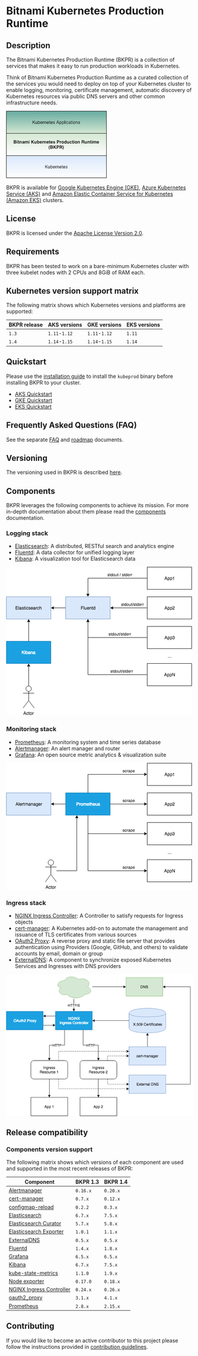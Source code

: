 # Bitnami Kubernetes Production Runtime

## Description

The Bitnami Kubernetes Production Runtime (BKPR) is a collection of services that makes it easy to run production workloads in Kubernetes.

Think of Bitnami Kubernetes Production Runtime as a curated collection of the services you would need to deploy on top of your Kubernetes cluster to enable logging, monitoring, certificate management, automatic discovery of Kubernetes resources via public DNS servers and other common infrastructure needs.

![BKPR](images/BKPR.png)

BKPR is available for [Google Kubernetes Engine (GKE)](https://cloud.google.com/kubernetes-engine), [Azure Kubernetes Service (AKS)](https://azure.microsoft.com/en-in/services/kubernetes-service/) and [Amazon Elastic Container Service for Kubernetes (Amazon EKS)](https://aws.amazon.com/eks/) clusters.

## License

BKPR is licensed under the [Apache License Version 2.0](LICENSE).

## Requirements

BKPR has been tested to work on a bare-minimum Kubernetes cluster with three kubelet nodes with 2 CPUs and 8GiB of RAM each.

## Kubernetes version support matrix

The following matrix shows which Kubernetes versions and platforms are supported:

| BKPR release |  AKS versions |  GKE versions |  EKS versions |
|--------------|---------------|---------------|---------------|
| `1.3`        | `1.11`-`1.12` | `1.11`-`1.12` | `1.11`        |
| `1.4`        | `1.14`-`1.15` | `1.14`-`1.15` | `1.14`        |

## Quickstart

Please use the [installation guide](docs/install.md) to install the `kubeprod` binary before installing BKPR to your cluster.

* [AKS Quickstart](docs/quickstart-aks.md)
* [GKE Quickstart](docs/quickstart-gke.md)
* [EKS Quickstart](docs/quickstart-eks.md)

## Frequently Asked Questions (FAQ)

See the separate [FAQ](docs/FAQ.md) and [roadmap](docs/roadmap.md) documents.

## Versioning

The versioning used in BKPR is described [here](docs/versioning.md).

## Components

BKPR leverages the following components to achieve its mission. For more in-depth documentation about them please read the [components](docs/components.md) documentation.

### Logging stack

* [Elasticsearch](docs/components.md#elasticsearch): A distributed, RESTful search and analytics engine
* [Fluentd](docs/components.md#fluentd): A data collector for unified logging layer
* [Kibana](docs/components.md#kibana): A visualization tool for Elasticsearch data

![Logging stack](docs/images/logging-stack.png)

### Monitoring stack

* [Prometheus](docs/components.md#prometheus): A monitoring system and time series database
* [Alertmanager](docs/components.md#alertmanager): An alert manager and router
* [Grafana](docs/components.md#grafana): An open source metric analytics & visualization suite

![Monitoring stack](docs/images/monitoring-stack.png)

### Ingress stack

* [NGINX Ingress Controller](docs/components.md#nginx-ingress-controller): A Controller to satisfy requests for Ingress objects
* [cert-manager](docs/components.md#cert-manager): A Kubernetes add-on to automate the management and issuance of TLS certificates from various sources
* [OAuth2 Proxy](docs/components.md#oauth2-proxy): A reverse proxy and static file server that provides authentication using Providers (Google, GitHub, and others) to validate accounts by email, domain or group
* [ExternalDNS](docs/components.md#externaldns): A component to synchronize exposed Kubernetes Services and Ingresses with DNS providers

![Ingress stack](docs/images/ingress-stack.png)

## Release compatibility

### Components version support

The following matrix shows which versions of each component are used and supported in the most recent releases of BKPR:

|                                              Component                                               | BKPR 1.3 | BKPR 1.4 |
|------------------------------------------------------------------------------------------------------|----------|----------|
| [Alertmanager](https://prometheus.io/docs/alerting/alertmanager/)                                    | `0.16.x` | `0.20.x` |
| [cert-manager](https://cert-manager.io/docs/)                                                        | `0.7.x`  | `0.12.x` |
| [configmap-reload](https://github.com/jimmidyson/configmap-reload)                                   | `0.2.2`  | `0.3.x`  |
| [Elasticsearch](https://www.elastic.co/products/elasticsearch)                                       | `6.7.x`  | `7.5.x`  |
| [Elasticsearch Curator](https://www.elastic.co/guide/en/elasticsearch/client/curator/5.8/about.html) | `5.7.x`  | `5.8.x`  |
| [Elasticsearch Exporter](https://github.com/justwatchcom/elasticsearch_exporter)                     | `1.0.1`  | `1.1.x`  |
| [ExternalDNS](https://github.com/kubernetes-sigs/external-dns)                                       | `0.5.x`  | `0.5.x`  |
| [Fluentd](https://www.fluentd.org/)                                                                  | `1.4.x`  | `1.8.x`  |
| [Grafana](https://grafana.com/)                                                                      | `6.5.x`  | `6.5.x`  |
| [Kibana](https://www.elastic.co/products/kibana)                                                     | `6.7.x`  | `7.5.x`  |
| [kube-state-metrics](https://github.com/kubernetes/kube-state-metrics)                               | `1.1.0`  | `1.9.x`  |
| [Node exporter](https://github.com/prometheus/node_exporter)                                         | `0.17.0` | `0.18.x` |
| [NGINX Ingress Controller](https://github.com/kubernetes/ingress-nginx)                              | `0.24.x` | `0.26.x` |
| [oauth2_proxy](https://github.com/pusher/oauth2_proxy)                                               | `3.1.x`  | `4.1.x`  |
| [Prometheus](https://prometheus.io/)                                                                 | `2.8.x`  | `2.15.x` |

## Contributing

If you would like to become an active contributor to this project please follow the instructions provided in [contribution guidelines](CONTRIBUTING.md).

